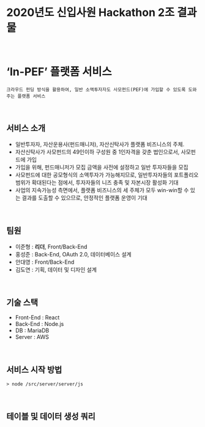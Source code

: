 # 2020년도 신입사원 Hackathon 2조 결과물

<br>

‘In-PEF’ 플랫폼 서비스
===
`크라우드 펀딩 방식을 활용하여, 일반 소액투자자도 사모펀드(PEF)에 가입할 수 있도록 도와주는 플랫폼 서비스`

<br>

서비스 소개
---
- 일반투자자, 자산운용사(펀드매니저), 자산신탁사가 플랫폼 비즈니스의 주체.
- 자산신탁사가 사모펀드의 49인이하 구성원 중 1인자격을 갖춘 법인으로서, 사모펀드에 가입
- 가입을 위해, 펀드매니저가 모집 금액을 사전에 설정하고 일반 투자자들을 모집
- 사모펀드에 대한 공모형식의 소액투자가 가능해지므로, 일반투자자들의 포트폴리오 범위가 확대된다는 점에서, 투자자들의 니즈 충족 및 자본시장 활성화 기대
- 사업의 지속가능성 측면에서, 플랫폼 비즈니스의 세 주체가 모두 win-win할 수 있는 결과를 도출할 수 있으므로, 안정적인 플랫폼 운영이 기대



<br>

팀원
---
- 이준형 : <b>리더</b>, Front/Back-End
- 홍성준 : Back-End, OAuth 2.0, 데이터베이스 설계
- 안대영 : Front/Back-End
- 김도연 : 기획, 데이터 및 디자인 설계

<br>

기술 스택
---
- Front-End : React
- Back-End : Node.js
- DB : MariaDB
- Server : AWS

<br>

서비스 시작 방법
---
`> node /src/server/server/js`

<br>

테이블 및 데이터 생성 쿼리
---

